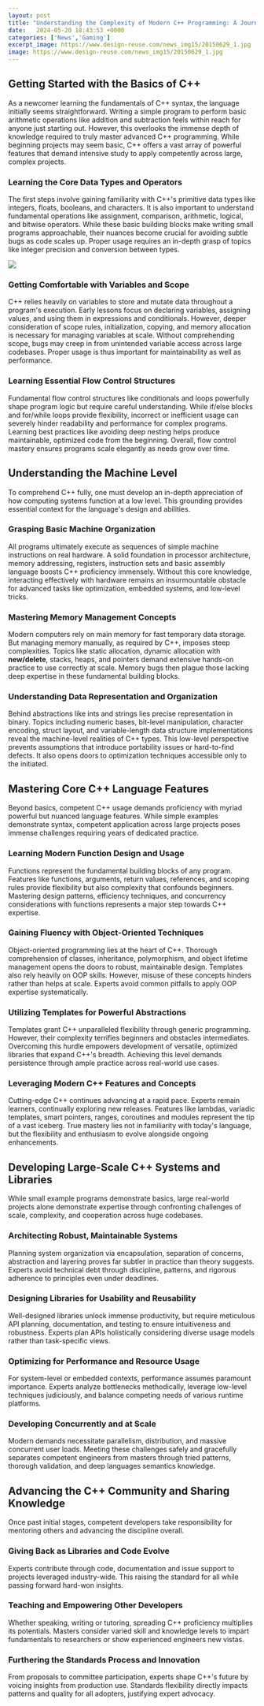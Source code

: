 ```yaml
---
layout: post
title: "Understanding the Complexity of Modern C++ Programming: A Journey from Novice to Master"
date:   2024-05-20 18:43:53 +0000
categories: ['News','Gaming']
excerpt_image: https://www.design-reuse.com/news_img15/20150629_1.jpg
image: https://www.design-reuse.com/news_img15/20150629_1.jpg
---
```


## Getting Started with the Basics of C++
As a newcomer learning the fundamentals of C++ syntax, the language initially seems straightforward. Writing a simple program to perform basic arithmetic operations like addition and subtraction feels within reach for anyone just starting out. However, this overlooks the immense depth of knowledge required to truly master advanced C++ programming. While beginning projects may seem basic, C++ offers a vast array of powerful features that demand intensive study to apply competently across large, complex projects. 
### Learning the Core Data Types and Operators   
The first steps involve gaining familiarity with C++'s primitive data types like integers, floats, booleans, and characters. It is also important to understand fundamental operations like assignment, comparison, arithmetic, logical, and bitwise operators. While these basic building blocks make writing small programs approachable, their nuances become crucial for avoiding subtle bugs as code scales up. Proper usage requires an in-depth grasp of topics like integer precision and conversion between types.

![](https://www.trytoprogram.com/images/cppapplications.png)
### Getting Comfortable with Variables and Scope
C++ relies heavily on variables to store and mutate data throughout a program's execution. Early lessons focus on declaring variables, assigning values, and using them in expressions and conditionals. However, deeper consideration of scope rules, initialization, copying, and memory allocation is necessary for managing variables at scale. Without comprehending scope, bugs may creep in from unintended variable access across large codebases. Proper usage is thus important for maintainability as well as performance.
### Learning Essential Flow Control Structures
Fundamental flow control structures like conditionals and loops powerfully shape program logic but require careful understanding. While if/else blocks and for/while loops provide flexibility, incorrect or inefficient usage can severely hinder readability and performance for complex programs. Learning best practices like avoiding deep nesting helps produce maintainable, optimized code from the beginning. Overall, flow control mastery ensures programs scale elegantly as needs grow over time.
## Understanding the Machine Level 
To comprehend C++ fully, one must develop an in-depth appreciation of how computing systems function at a low level. This grounding provides essential context for the language's design and abilities.
### Grasping Basic Machine Organization
All programs ultimately execute as sequences of simple machine instructions on real hardware. A solid foundation in processor architecture, memory addressing, registers, instruction sets and basic assembly language boosts C++ proficiency immensely. Without this core knowledge, interacting effectively with hardware remains an insurmountable obstacle for advanced tasks like optimization, embedded systems, and low-level tricks.
### Mastering Memory Management Concepts
Modern computers rely on main memory for fast temporary data storage. But managing memory manually, as required by C++, imposes steep complexities. Topics like static allocation, dynamic allocation with **new/delete**, stacks, heaps, and pointers demand extensive hands-on practice to use correctly at scale. Memory bugs then plague those lacking deep expertise in these fundamental building blocks.
### Understanding Data Representation and Organization 
Behind abstractions like ints and strings lies precise representation in binary. Topics including numeric bases, bit-level manipulation, character encoding, struct layout, and variable-length data structure implementations reveal the machine-level realities of C++ types. This low-level perspective prevents assumptions that introduce portability issues or hard-to-find defects. It also opens doors to optimization techniques accessible only to the initiated.
## Mastering Core C++ Language Features
Beyond basics, competent C++ usage demands proficiency with myriad powerful but nuanced language features. While simple examples demonstrate syntax, competent application across large projects poses immense challenges requiring years of dedicated practice. 
### Learning Modern Function Design and Usage
Functions represent the fundamental building blocks of any program. Features like functions, arguments, return values, references, and scoping rules provide flexibility but also complexity that confounds beginners. Mastering design patterns, efficiency techniques, and concurrency considerations with functions represents a major step towards C++ expertise. 
### Gaining Fluency with Object-Oriented Techniques  
Object-oriented programming lies at the heart of C++. Thorough comprehension of classes, inheritance, polymorphism, and object lifetime management opens the doors to robust, maintainable design. Templates also rely heavily on OOP skills. However, misuse of these concepts hinders rather than helps at scale. Experts avoid common pitfalls to apply OOP expertise systematically.
### Utilizing Templates for Powerful Abstractions
Templates grant C++ unparalleled flexibility through generic programming. However, their complexity terrifies beginners and obstacles intermediates. Overcoming this hurdle empowers development of versatile, optimized libraries that expand C++'s breadth. Achieving this level demands persistence through ample practice across real-world use cases.  
### Leveraging Modern C++ Features and Concepts
Cutting-edge C++ continues advancing at a rapid pace. Experts remain learners, continually exploring new releases. Features like lambdas, variadic templates, smart pointers, ranges, coroutines and modules represent the tip of a vast iceberg. True mastery lies not in familiarity with today's language, but the flexibility and enthusiasm to evolve alongside ongoing enhancements.
## Developing Large-Scale C++ Systems and Libraries
While small example programs demonstrate basics, large real-world projects alone demonstrate expertise through confronting challenges of scale, complexity, and cooperation across huge codebases.
### Architecting Robust, Maintainable Systems  
Planning system organization via encapsulation, separation of concerns, abstraction and layering proves far subtler in practice than theory suggests. Experts avoid technical debt through discipline, patterns, and rigorous adherence to principles even under deadlines. 
### Designing Libraries for Usability and Reusability  
Well-designed libraries unlock immense productivity, but require meticulous API planning, documentation, and testing to ensure intuitiveness and robustness. Experts plan APIs holistically considering diverse usage models rather than task-specific views.
### Optimizing for Performance and Resource Usage
For system-level or embedded contexts, performance assumes paramount importance. Experts analyze bottlenecks methodically, leverage low-level techniques judiciously, and balance competing needs of various runtime platforms.  
### Developing Concurrently and at Scale
Modern demands necessitate parallelism, distribution, and massive concurrent user loads. Meeting these challenges safely and gracefully separates competent engineers from masters through tried patterns, thorough validation, and deep languages semantics knowledge.
## Advancing the C++ Community and Sharing Knowledge
Once past initial stages, competent developers take responsibility for mentoring others and advancing the discipline overall.
### Giving Back as Libraries and Code Evolve
Experts contribute through code, documentation and issue support to projects leveraged industry-wide. This raising the standard for all while passing forward hard-won insights.
### Teaching and Empowering Other Developers
Whether speaking, writing or tutoring, spreading C++ proficiency multiplies its potentials. Masters consider varied skill and knowledge levels to impart fundamentals to researchers or show experienced engineers new vistas. 
### Furthering the Standards Process and Innovation
From proposals to committee participation, experts shape C++'s future by voicing insights from production use. Standards flexibility directly impacts patterns and quality for all adopters, justifying expert advocacy.